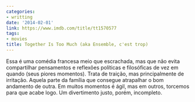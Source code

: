 ```yaml
---
categories:
- writting
date: '2014-02-01'
link: https://www.imdb.com/title/tt1570577
tags:
- movies
title: Together Is Too Much (aka Ensemble, c'est trop)
---
```


Essa é uma comédia francesa meio que escrachada, mas que não evita compartilhar pensamentos e reflexões políticas e filosóficas de vez em quando (seus piores momentos). Trata de traição, mas principalmente de irritação. Aquela parte da família que consegue atrapalhar o bom andamento de outra. Em muitos momentos é ágil, mas em outros, torcemos para que acabe logo. Um divertimento justo, porém, incompleto.

